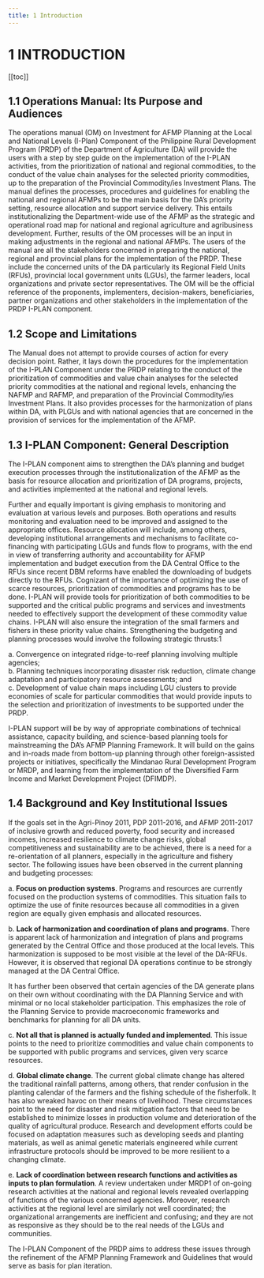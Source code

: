 ```yaml
---
title: 1 Introduction
---
```

# 1 INTRODUCTION

[[toc]]

## 1.1 Operations Manual: Its Purpose and Audiences
The operations manual (OM) on Investment for AFMP Planning at the Local and National
Levels (I-Plan) Component of the Philippine Rural Development Program (PRDP) of the
Department of Agriculture (DA) will provide the users with a step by step guide on the
implementation of the I-PLAN activities, from the prioritization of national and regional
commodities, to the conduct of the value chain analyses for the selected priority
commodities, up to the preparation of the Provincial Commodity/ies Investment Plans. The
manual defines the processes, procedures and guidelines for enabling the national and
regional AFMPs to be the main basis for the DA’s priority setting, resource allocation and
support service delivery. This entails institutionalizing the Department-wide use of the
AFMP as the strategic and operational road map for national and regional agriculture and
agribusiness development. Further, results of the OM processes will be an input in making
adjustments in the regional and national AFMPs.
The users of the manual are all the stakeholders concerned in preparing the national,
regional and provincial plans for the implementation of the PRDP. These include the
concerned units of the DA particularly its Regional Field Units (RFUs), provincial local
government units (LGUs), the farmer leaders, local organizations and private sector
representatives.
The OM will be the official reference of the proponents, implementers, decision-makers,
beneficiaries, partner organizations and other stakeholders in the implementation of the
PRDP I-PLAN component.

## 1.2 Scope and Limitations
The Manual does not attempt to provide courses of action for every decision point. Rather,
it lays down the procedures for the implementation of the I-PLAN Component under the
PRDP relating to the conduct of the prioritization of commodities and value chain analyses
for the selected priority commodities at the national and regional levels, enhancing the
NAFMP and RAFMP, and preparation of the Provincial Commodity/ies Investment Plans.
It also provides processes for the harmonization of plans within DA, with PLGUs and with
national agencies that are concerned in the provision of services for the implementation of
the AFMP.

## 1.3 I-PLAN Component: General Description
The I-PLAN component aims to strengthen the DA’s planning and budget execution
processes through the institutionalization of the AFMP as the basis for resource allocation
and prioritization of DA programs, projects, and activities implemented at the national and
regional levels.

Further and equally important is giving emphasis to monitoring and evaluation at various
levels and purposes. Both operations and results monitoring and evaluation need to be
improved and assigned to the appropriate offices.
Resource allocation will include, among others, developing institutional arrangements and
mechanisms to facilitate co-financing with participating LGUs and funds flow to programs,
with the end in view of transferring authority and accountability for AFMP implementation
and budget execution from the DA Central Office to the RFUs since recent DBM reforms
have enabled the downloading of budgets directly to the RFUs.
Cognizant of the importance of optimizing the use of scarce resources, prioritization of
commodities and programs has to be done. I-PLAN will provide tools for prioritization of
both commodities to be supported and the critical public programs and services and
investments needed to effectively support the development of these commodity value
chains. I-PLAN will also ensure the integration of the small farmers and fishers in these
priority value chains.
Strengthening the budgeting and planning processes would involve the following strategic
thrusts:1

a. Convergence on integrated ridge-to-reef planning involving multiple agencies;  
b. Planning techniques incorporating disaster risk reduction, climate change adaptation
and participatory resource assessments; and  
c. Development of value chain maps including LGU clusters to provide economies of
scale for particular commodities that would provide inputs to the selection and
prioritization of investments to be supported under the PRDP.

I-PLAN support will be by way of appropriate combinations of technical assistance, capacity
building, and science-based planning tools for mainstreaming the DA’s AFMP Planning
Framework. It will build on the gains and in-roads made from bottom-up planning through
other foreign-assisted projects or initiatives, specifically the Mindanao Rural Development
Program or MRDP, and learning from the implementation of the Diversified Farm Income
and Market Development Project (DFIMDP).

## 1.4 Background and Key Institutional Issues
If the goals set in the Agri-Pinoy 2011, PDP 2011-2016, and AFMP 2011-2017 of inclusive
growth and reduced poverty, food security and increased incomes, increased resilience to
climate change risks, global competitiveness and sustainability are to be achieved, there is a
need for a re-orientation of all planners, especially in the agriculture and fishery sector.
The following issues have been observed in the current planning and budgeting processes:

a. **Focus on production systems**. Programs and resources are currently focused on the production systems of commodities. This situation fails to optimize the use of finite
resources because all commodities in a given region are equally given emphasis and
allocated resources.

b. **Lack of harmonization and coordination of plans and programs**. There is apparent
lack of harmonization and integration of plans and programs generated by the
Central Office and those produced at the local levels. This harmonization is supposed
to be most visible at the level of the DA-RFUs. However, it is observed that regional
DA operations continue to be strongly managed at the DA Central Office.

It has further been observed that certain agencies of the DA generate plans on their
own without coordinating with the DA Planning Service and with minimal or no local
stakeholder participation. This emphasizes the role of the Planning Service to
provide macroeconomic frameworks and benchmarks for planning for all DA units.

c. **Not all that is planned is actually funded and implemented**. This issue points to the
need to prioritize commodities and value chain components to be supported with
public programs and services, given very scarce resources.

d. **Global climate change**. The current global climate change has altered the traditional
rainfall patterns, among others, that render confusion in the planting calendar of the
farmers and the fishing schedule of the fisherfolk. It has also wreaked havoc on their
means of livelihood. These circumstances point to the need for disaster and risk
mitigation factors that need to be established to minimize losses in production
volume and deterioration of the quality of agricultural produce. Research and
development efforts could be focused on adaptation measures such as developing
seeds and planting materials, as well as animal genetic materials engineered while
current infrastructure protocols should be improved to be more resilient to a
changing climate.

e. **Lack of coordination between research functions and activities as inputs to plan
formulation**. A review undertaken under MRDP1 of on-going research activities at
the national and regional levels revealed overlapping of functions of the various
concerned agencies. Moreover, research activities at the regional level are similarly
not well coordinated; the organizational arrangements are inefficient and confusing;
and they are not as responsive as they should be to the real needs of the LGUs and
communities.

The I-PLAN Component of the PRDP aims to address these issues through the refinement of
the AFMP Planning Framework and Guidelines that would serve as basis for plan iteration.